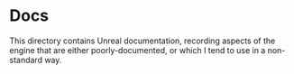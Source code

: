 ﻿# Docs

This directory contains Unreal documentation, recording aspects of the engine that
are either poorly-documented, or which I tend to use in a non-standard way.